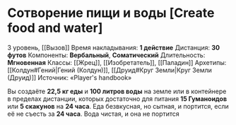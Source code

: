 # Сотворение пищи и воды [Create food and water]
3 уровень, [[Вызов]]
Время накладывания: **1 действие**
Дистанция: **30 футов**
Компоненты: **Вербальный**, **Соматический**
Длительность: **Мгновенная**
Классы: [[Жрец]], [[Изобретатель]], [[Паладин]]
Архетипы: [[Колдун#Гений|Гений (Колдун)]], [[Друид#Круг Земли|Круг Земли (Друид)]]
Источник: «Player's handbook»

Вы создаёте **22,5 кг еды** и **100 литров воды** на земле или в контейнере в пределах дистанции, которых достаточно для питания **15 Гуманоидов** или **5 скакунов** на **24 часа**. Еда безвкусная, но сытная, и портится, если её не съесть за **24 часа**. Вода чистая, и она не портится